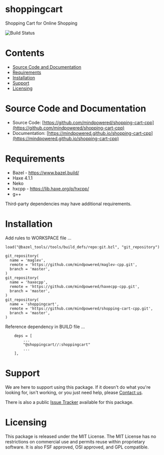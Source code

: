 
shoppingcart
============
Shopping Cart for Online Shopping

![Build Status](https://mindpowered.dev/assets/images/github-badges/build-passing.svg)

Contents
========

* [Source Code and Documentation](#source-code-and-documentation)
* [Requirements](#requirements)
* [Installation](#installation)
* [Support](#support)
* [Licensing](#licensing)

# Source Code and Documentation
- Source Code: [https://github.com/mindpowered/shopping-cart-cpp](https://github.com/mindpowered/shopping-cart-cpp)
- Documentation: [https://mindpowered.github.io/shopping-cart-cpp](https://mindpowered.github.io/shopping-cart-cpp)

# Requirements
- Bazel - https://www.bazel.build/
- Haxe 4.1.1
- Neko
- hxcpp - https://lib.haxe.org/p/hxcpp/
- g++


Third-party dependencies may have additional requirements.

# Installation
Add rules to WORKSPACE file ...

```
load("@bazel_tools//tools/build_defs/repo:git.bzl", "git_repository")

git_repository(
  name = 'maglev',
  remote = 'https://github.com/mindpowered/maglev-cpp.git',
  branch = 'master',
)
git_repository(
  name = 'haxecpp',
  remote = 'https://github.com/mindpowered/haxecpp-cpp.git',
  branch = 'master',
)
git_repository(
  name = 'shoppingcart',
  remote = 'https://github.com/mindpowered/shopping-cart-cpp.git',
  branch = 'master',
)
```

Reference dependency in BUILD file ...

```
    deps = [
        ...
        "@shoppingcart//:shoppingcart"
        ...
    ],
```


# Support
We are here to support using this package. If it doesn't do what you're looking for, isn't working, or you just need help, please [Contact us][contact].

There is also a public [Issue Tracker][bugs] available for this package.

# Licensing
This package is released under the MIT License. The MIT License has no restrictions on commercial use and permits reuse within proprietary software. It is also FSF approved, OSI approved, and GPL compatible.



[bugs]: https://github.com/mindpowered/shopping-cart-cpp/issues
[contact]: https://mindpowered.dev/support/?ref=shopping-cart-cpp/
[licensing]: https://mindpowered.dev/?ref=shopping-cart-cpp
[purchase]: https://mindpowered.dev/purchase/

